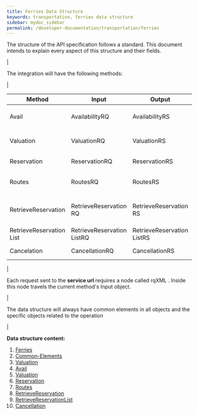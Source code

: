 ```yaml
---
title: Ferries Data Structure
keywords: transportation, ferries data structure
sidebar: mydoc_sidebar
permalink: /developer-documentation/transportation/ferries
---
```


The structure of the API specification follows a standard. This document
intends to explain every aspect of this structure and their fields.

|

The integration will have the following methods:

|

| **Method**			| **Input**			| **Output**			| **Required** | **Description**		|
| ----------------------------- | ----------------------------- | ----------------------------- | ------------ | ------------------------------ |
| Avail         		| AvailabilityRQ		| AvailabilityRS		| Yes          | Makes a availability call	|
| Valuation     		| ValuationRQ   		| ValuationRS   		| Yes          | Makes a pre-booking		|
| Reservation   		| ReservationRQ 		| ReservationRS 		| Yes          | Makes a booking		|
| Routes        		| RoutesRQ      		| RoutesRS      		| Yes          | Gets a static routes list	|
| RetrieveReservation		| RetrieveReservation RQ	| RetrieveReservation RS	| No           | Gets the details of a single booking |
| RetrieveReservation List	| RetrieveReservation ListRQ	| RetrieveReservation ListRS 	| No           | Gets a list of bookings	|
| Cancelation   		| CancellationRQ		| CancellationRS 		| No           | Cancels a booking		|

|

Each request sent to the **service url** requires a node called rqXML .
Inside this node travels the current method's Input object.

|

The data structure will always have common elements in all objects and
the specific objects related to the operation

|

**Data structure content:**

1. [Ferries](/developer-documentation/transportation/ferries)
2. [Common-Elements](/developer-documentation/transportation/DSF/ferries/common-elements)
3. [Valuation](/developer-documentation/hotel/DSF/Valuation)
4. [Avail](/developer-documentation/transportation/DSF/ferries/avail)
5. [Valuation](/developer-documentation/transportation/DSF/ferries/valuation)
6. [Reservation](/developer-documentation/transportation/DSF/ferries/reservation)
7. [Routes](/developer-documentation/transportation/DSF/ferries/routes)
8. [RetrieveReservation](/developer-documentation/transportation/DSF/ferries/retrieveReservation)
9. [RetrieveReservationList](/developer-documentation/transportation/DSF/ferries/retrieveReservationList)
10. [Cancellation](/developer-documentation/transportation/DSF/ferries/cancel)
